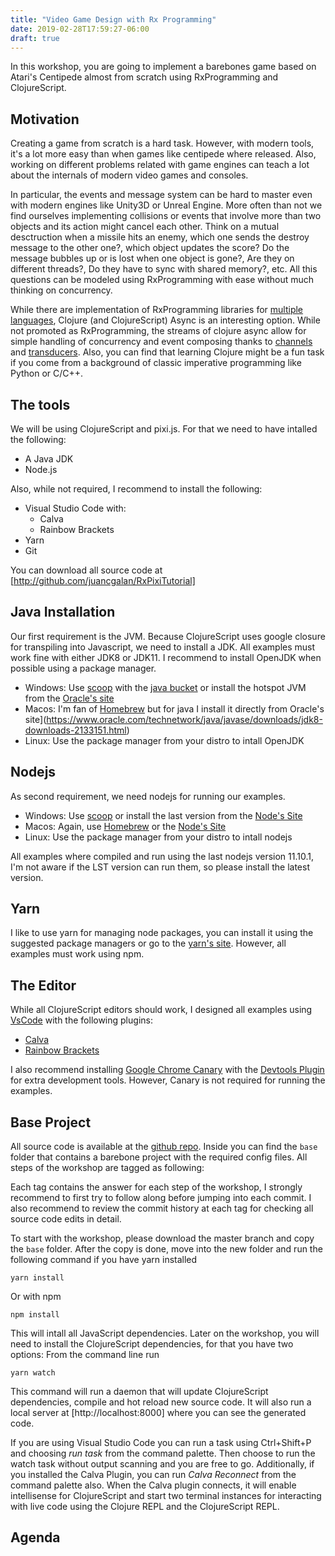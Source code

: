 ```yaml
---
title: "Video Game Design with Rx Programming"
date: 2019-02-28T17:59:27-06:00
draft: true
---
```


In this workshop, you are going to implement a barebones game based on Atari's
Centipede almost from scratch using RxProgramming and ClojureScript.

Motivation
---
Creating a game from scratch is a hard task. However, with modern tools, it's
a lot more easy than when games like centipede where released. Also, working
on different problems related with game engines can teach a lot about the 
internals of modern video games and consoles.

In particular, the events and message system can be hard to master even with 
modern engines like Unity3D or Unreal Engine. More often than not we find 
ourselves implementing collisions or events that involve more than two 
objects and its action might cancel each other. Think on a mutual desctruction
when a missile hits an enemy, which one sends the destroy message to the other
one?, which object updates the score? Do the message bubbles up or is lost when
one object is gone?, Are they on different threads?, Do they have to sync with 
shared memory?, etc. All this questions can be modeled using RxProgramming
with ease without much thinking on concurrency.

While there are implementation of RxProgramming libraries for [multiple 
languages](http://reactivex.io/languages.html), Clojure (and ClojureScript) Async is an interesting option.
While not promoted as RxProgramming, the streams of clojure async allow for
simple handling of concurrency and event composing thanks to [channels](https://clojure.org/news/2013/06/28/clojure-clore-async-channels) and
[transducers](https://clojure.org/reference/transducers). Also, you can find that learning Clojure might be a fun
task if you come from a background of classic imperative programming like 
Python or C/C++.


The tools
---
We will be using ClojureScript and pixi.js. For that we need to have intalled
the following:

+ A Java JDK
+ Node.js

Also, while not required, I recommend to install the following:

+ Visual Studio Code with:
  + Calva
  + Rainbow Brackets
+ Yarn
+ Git

You can download all source code at [http://github.com/juancgalan/RxPixiTutorial]

Java Installation
---
Our first requirement is the JVM. Because ClojureScript uses google closure for
transpiling into Javascript, we need to install a JDK. All examples must work 
fine with either JDK8 or JDK11. I recommend to install OpenJDK when possible using
a package manager.

+ Windows: Use [scoop](https://scoop.sh) with the [java bucket](https://github.com/se35710/scoop-java) or install the hotspot
JVM from the [Oracle's site](https://www.oracle.com/technetwork/java/javase/downloads/jdk8-downloads-2133151.html)
+ Macos: I'm fan of [Homebrew](https://brew.sh) but for java I install it directly
from Oracle's site](https://www.oracle.com/technetwork/java/javase/downloads/jdk8-downloads-2133151.html)
+ Linux: Use the package manager from your distro to intall OpenJDK

Nodejs
---
As second requirement, we need nodejs for running our examples. 

+ Windows: Use [scoop](https://scoop.sh) or install the last version from the [Node's Site](https://nodejs.org/es/)
+ Macos: Again, use [Homebrew](https://brew.sh) or the [Node's Site](https://nodejs.org/es/)
+ Linux: Use the package manager from your distro to intall nodejs

All examples where compiled and run using the last nodejs version 11.10.1, I'm not aware
if the LST version can run them, so please install the latest version.

Yarn
---
I like to use yarn for managing node packages, you can install it using the 
suggested package managers or go to the [yarn's site](https://yarnpkg.com/). However, all examples 
must work using npm.

The Editor
---
While all ClojureScript editors should work, I designed all examples using [VsCode](https://code.visualstudio.com/) with
the following plugins:
+ [Calva](https://marketplace.visualstudio.com/items?itemName=cospaia.clojure4vscode)
+ [Rainbow Brackets](https://marketplace.visualstudio.com/items?itemName=2gua.rainbow-brackets)

I also recommend installing [Google Chrome Canary](https://www.google.com/intl/es-419_ALL/chrome/canary/) with the [Devtools Plugin](https://chrome.google.com/webstore/detail/dirac-devtools/kbkdngfljkchidcjpnfcgcokkbhlkogi) for
extra development tools. However, Canary is not required for running the examples.

Base Project
---
All source code is available at the [github repo](https://github.com/juancgalan/RxPixiTutorial).
Inside you can find the `base` folder that contains a barebone project with the
required config files. All steps of the workshop are tagged as following:


Each tag contains the answer for each step of the workshop, I strongly recommend
to first try to follow along before jumping into each commit. I also recommend 
to review the commit history at each tag for checking all source code edits in
detail.

To start with the workshop, please download the master branch and copy the 
`base` folder. After the copy is done, move into the new folder and run the 
following command if you have yarn installed

```
yarn install
```

Or with npm

```
npm install
```

This will intall all JavaScript dependencies. Later on the workshop, you will
need to install the ClojureScript dependencies, for that you have two options: From
the command line run

```
yarn watch
```

This command will run a daemon that will update ClojureScript dependencies, 
compile and hot reload new source code. It will also run a local server at
[http://localhost:8000] where you can see the generated code.

If you are using Visual Studio Code you can run a task using Ctrl+Shift+P and
choosing *run task* from the command palette. Then choose to run the watch 
task without output scanning and you are free to go. Additionally, if you 
installed the Calva Plugin, you can run *Calva Reconnect* from the command
palette also. When the Calva plugin connects, it will enable intellisense for
ClojureScript and start two terminal instances for interacting with live code 
using the Clojure REPL and the ClojureScript REPL.

Agenda
--- 